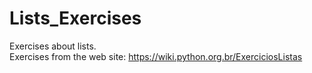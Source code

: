 # Lists_Exercises
Exercises about lists.\
Exercises from the web site: https://wiki.python.org.br/ExerciciosListas

